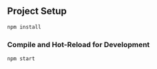 
## Project Setup

```sh
npm install
```

### Compile and Hot-Reload for Development

```sh
npm start
```
